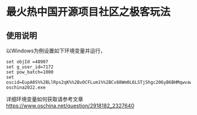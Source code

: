 #  最火热中国开源项目社区之极客玩法

## 使用说明

以Windows为例设置如下环境变量并运行， 


```
set objId =48907
set g_user_id=7172
set pow_batch=1000
set  
oscid=EupA0S%%2BLlRps2qK%%2BvOCFLum1%%2BCv88Wm0L6LSTjShgc206yB6BHMqwvaw9Vj6DPdFreTNHljBVX%%2F%%2BbOC5hyTCAo4obVsdTgn91vvWi4sSZRbeTv6pN9afrAUBJScwv9pgQNQLFrKKiy3HyxoeAU9e6NoXVvaWBh95FgxptmOmVZA%%3D
oschina2022.exe
```

详细环境变量如何获取请参考文章 https://www.oschina.net/question/2918182_2327640
 